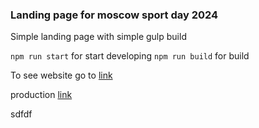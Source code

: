### Landing page for moscow sport day 2024

Simple landing page with simple gulp build

`npm run start` for start developing
`npm run build` for build

To see website go to [link](https://dihlofos.github.io/2024moscowsportday/build/)

production [link](https://day.moscow.sport)

sdfdf

